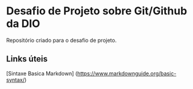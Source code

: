# Desafio de Projeto sobre Git/Github da DIO
Repositório criado para o desafio de projeto.

## Links úteis

[Sintaxe Basica Markdown] (https://www.markdownguide.org/basic-syntax/)
